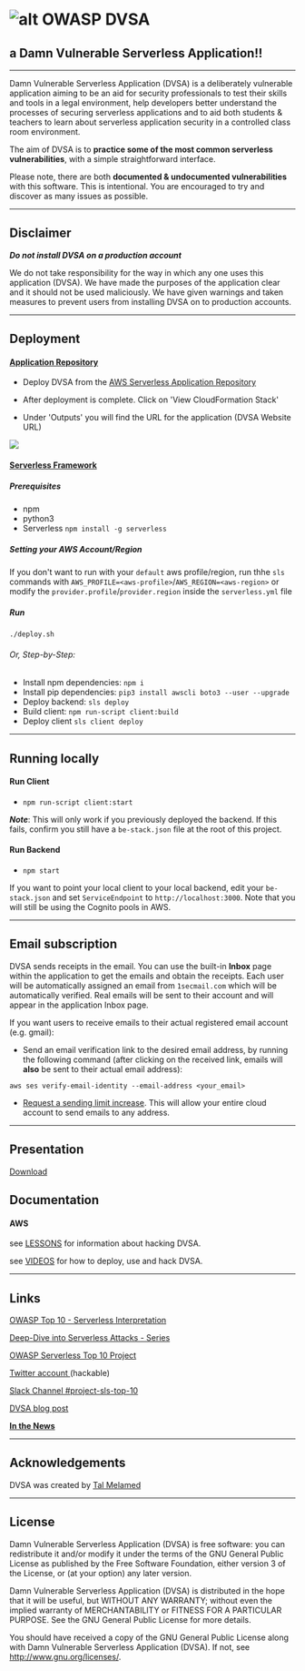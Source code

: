 
# ![alt OWASP DVSA](https://i.imgur.com/G15BF6m.png)

## a Damn Vulnerable Serverless Application!!

- - -
Damn Vulnerable Serverless Application (DVSA) is a deliberately vulnerable application aiming to be an aid for security professionals to test their skills and tools in a legal environment, help developers better understand the processes of securing serverless applications and to aid both students & teachers to learn about serverless application security in a controlled class room environment.

The aim of DVSA is to **practice some of the most common serverless vulnerabilities**, with a simple straightforward interface.

Please note, there are both **documented & undocumented vulnerabilities** with this software. This is intentional. You are encouraged to try and discover as many issues as possible.




- - -
## Disclaimer

***Do not install DVSA on a production account***

We do not take responsibility for the way in which any one uses this application (DVSA). We have made the purposes of the application clear and it should not be used maliciously. We have given warnings and taken measures to prevent users from installing DVSA on to production accounts.


- - -
## Deployment

#### [Application Repository](AWS/VIDEOS/reo_deploy.mp4)
- Deploy DVSA from the [AWS Serverless Application Repository](https://serverlessrepo.aws.amazon.com/applications/arn:aws:serverlessrepo:us-east-1:674087993380:applications~OWASP-DVSA)

- After deployment is complete. Click on 'View CloudFormation Stack'

- Under 'Outputs' you will find the URL for the application (DVSA Website URL)


![](https://i.imgur.com/ZfjEyiM.png)
#### [Serverless Framework](AWS/VIDEOS/serverless_deploy.mp4)

##### Prerequisites
- npm
- python3
- Serverless `npm install -g serverless`

##### Setting your AWS Account/Region
If you don't want to run with your `default` aws profile/region, run thhe `sls` commands with `AWS_PROFILE=<aws-profile>`/`AWS_REGION=<aws-region>` or modify the `provider.profile`/`provider.region` inside the `serverless.yml` file

##### Run
`./deploy.sh`
###### Or, Step-by-Step:
- Install npm dependencies: `npm i`
- Install pip dependencies: `pip3 install awscli boto3 --user --upgrade`
- Deploy backend: `sls deploy`
- Build client: `npm run-script client:build`
- Deploy client `sls client deploy`

- - - 
## Running locally

#### Run Client
- `npm run-script client:start`

**_Note_**: This will only work if you previously deployed the backend. If this fails, confirm you still have a `be-stack.json` file at the root of this project.

#### Run Backend
- `npm start`

If you want to point your local client to your local backend, edit your `be-stack.json` and set `ServiceEndpoint` to `http://localhost:3000`. Note that you will still be using the Cognito pools in AWS.

- - -
## Email subscription

DVSA sends receipts in the email. You can use the built-in **Inbox** page within the application to get the emails and obtain the receipts. Each user will be automatically assigned an email from `1secmail.com` which will be automatically verified. Real emails will be sent to their account and will appear in the application Inbox page.

If you want users to receive emails to their actual registered email account (e.g. gmail):
- Send an email verification link to the desired email address, by running the following command (after clicking on the received link, emails will **also** be sent to their actual email address):

`aws ses verify-email-identity --email-address <your_email>`

- [Request a sending limit increase](https://console.aws.amazon.com/support/v1#/case/create?issueType=service-limit-increase&limitType=service-code-ses). This will allow your entire cloud account to send emails to any address.


- - -
## Presentation
[Download](OWASP_DC_SLS_Top10.pdf)



## Documentation

#### AWS ####

see [LESSONS](AWS/LESSONS/README.md) for information about hacking DVSA.

see [VIDEOS](AWS/VIDEOS) for how to deploy, use and hack DVSA.


- - -
## Links
[OWASP Top 10 - Serverless Interpretation](https://github.com/OWASP/Serverless-Top-10-Project/blob/master/README.md)

[Deep-Dive into Serverless Attacks - Series](https://www.protego.io/category/a-deep-dive-into-serverless-attacks/)

[OWASP Serverless Top 10 Project](https://www.owasp.org/index.php/OWASP_Serverless_Top_10_Project)

[Twitter account ](https://twitter.com/DVSAowasp) (hackable)

[Slack Channel #project-sls-top-10](https://owasp.slack.com/join/shared_invite/enQtNDI5MzgxMDQ2MTAwLTEyNzIzYWQ2NDZiMGIwNmJhYzYxZDJiNTM0ZmZiZmJlY2EwZmMwYjAyNmJjNzQxNzMyMWY4OTk3ZTQ0MzFhMDY)

[DVSA blog post](https://www.protego.io/level-up-on-security-with-the-new-damn-vulnerable-serverless-app/)

[**In the News**](news.md)


- - -
## Acknowledgements
DVSA was created by [Tal Melamed](https://github.com/4ppsec)


- - -
## License
Damn Vulnerable Serverless Application (DVSA) is free software: you can redistribute it and/or modify it under the terms of the GNU General Public License as published by the Free Software Foundation, either version 3 of the License, or (at your option) any later version.

Damn Vulnerable Serverless Application (DVSA) is distributed in the hope that it will be useful, but WITHOUT ANY WARRANTY; without even the implied warranty of MERCHANTABILITY or FITNESS FOR A PARTICULAR PURPOSE.  See the GNU General Public License for more details.

You should have received a copy of the GNU General Public License along with Damn Vulnerable Serverless Application (DVSA).  If not, see http://www.gnu.org/licenses/.
